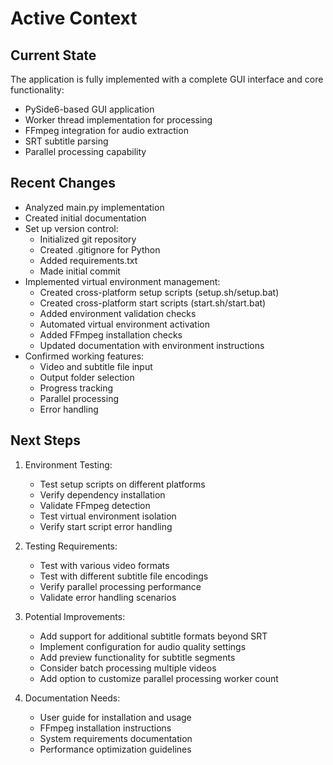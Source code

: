 # Active Context

## Current State
The application is fully implemented with a complete GUI interface and core functionality:
- PySide6-based GUI application
- Worker thread implementation for processing
- FFmpeg integration for audio extraction
- SRT subtitle parsing
- Parallel processing capability

## Recent Changes
- Analyzed main.py implementation
- Created initial documentation
- Set up version control:
  - Initialized git repository
  - Created .gitignore for Python
  - Added requirements.txt
  - Made initial commit
- Implemented virtual environment management:
  - Created cross-platform setup scripts (setup.sh/setup.bat)
  - Created cross-platform start scripts (start.sh/start.bat)
  - Added environment validation checks
  - Automated virtual environment activation
  - Added FFmpeg installation checks
  - Updated documentation with environment instructions
- Confirmed working features:
  - Video and subtitle file input
  - Output folder selection
  - Progress tracking
  - Parallel processing
  - Error handling

## Next Steps
1. Environment Testing:
   - Test setup scripts on different platforms
   - Verify dependency installation
   - Validate FFmpeg detection
   - Test virtual environment isolation
   - Verify start script error handling

2. Testing Requirements:
   - Test with various video formats
   - Test with different subtitle file encodings
   - Verify parallel processing performance
   - Validate error handling scenarios

2. Potential Improvements:
   - Add support for additional subtitle formats beyond SRT
   - Implement configuration for audio quality settings
   - Add preview functionality for subtitle segments
   - Consider batch processing multiple videos
   - Add option to customize parallel processing worker count

3. Documentation Needs:
   - User guide for installation and usage
   - FFmpeg installation instructions
   - System requirements documentation
   - Performance optimization guidelines
